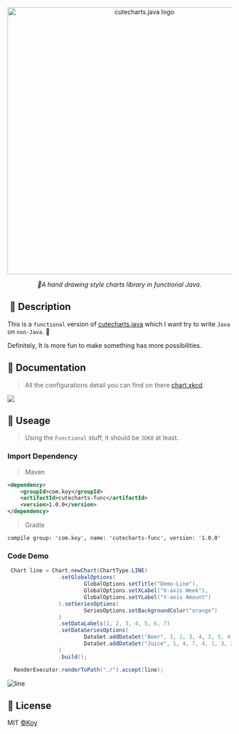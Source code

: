 <p align="center">
    <img src="https://user-images.githubusercontent.com/19553554/66697551-27384b00-ed09-11e9-9fe8-210918fdeb77.png" alt="cutecharts.java logo" width=600/>
</p>

<p align=center>
    <i>🎨A hand drawing style charts library in functional Java.</i>
</p>

##  📣 Description

This is a `functional` version of [cutecharts.java](https://github.com/cutecharts/cutecharts.java) which I want try to write `Java` on `non-Java`. :dog:

Definitely, It is more fun to make something has more possibilities.


##  🔖 Documentation

> All the configurations detail you can find on there [chart.xkcd](https://timqian.com/chart.xkcd/).  

<img src=https://user-images.githubusercontent.com/33706142/77919719-1e93fb00-72d0-11ea-8116-e2aa4a89d64a.png />  

## 📝 Useage

> Using the `Functional` stuff, it should be `JDK8` at least.

### Import Dependency
> Maven 
```xml
<dependency>
    <groupId>com.koy</groupId>
    <artifactId>cutecharts-func</artifactId>
    <version>1.0.0</version>
</dependency>
```

> Gradle

```shell
compile group: 'com.koy', name: 'cutecharts-func', version: '1.0.0'
```



### Code Demo

```java
 Chart line = Chart.newChart(ChartType.LINE)
                .setGlobalOptions(
                        GlobalOptions.setTitle("Demo-Line"),
                        GlobalOptions.setXLabel("X-axis Week"),
                        GlobalOptions.setYLabel("Y-axis Amount")
                ).setSeriesOptions(
                        SeriesOptions.setBackgroundColor("orange")
                )
                .setDataLabels(1, 2, 3, 4, 5, 6, 7)
                .setDataSeriesOptions(
                        DataSet.addDataSet("Beer", 1, 2, 3, 4, 2, 5, 4),
                        DataSet.addDataSet("Juice", 1, 4, 7, 4, 1, 3, 2)
                )
                .build();

  RenderExecutor.renderToPath("./").accept(line);
```

![line](https://user-images.githubusercontent.com/33706142/77851369-69980a80-720b-11ea-885b-a39fc54d83d9.png)


## 📃 License

MIT [©Koy](https://github.com/Koooooo-7)

